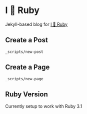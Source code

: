 # I 💖 Ruby

Jekyll-based blog for [I 💖 Ruby][iheartruby]

## Create a Post

`_scripts/new-post`

## Create a Page

`_scripts/new-page`

## Ruby Version

Currently setup to work with Ruby 3.1

[iheartruby]: http://iheartruby.com
